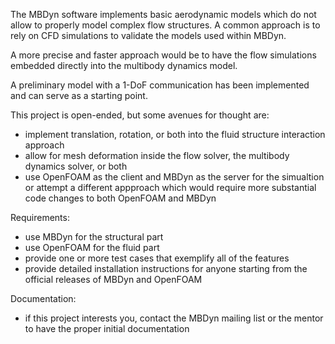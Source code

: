 The MBDyn software implements basic aerodynamic models which do not allow to properly model complex flow structures.
A common approach is to rely on CFD simulations to validate the models used within MBDyn.

A more precise and faster approach would be to have the flow simulations embedded directly into the multibody dynamics model.

A preliminary model with a 1-DoF communication has been implemented and can serve as a starting point.

This project is open-ended, but some avenues for thought are:

- implement translation, rotation, or both into the fluid structure interaction approach
- allow for mesh deformation inside the flow solver, the multibody dynamics solver, or both
- use OpenFOAM as the client and MBDyn as the server for the simualtion or attempt a different
 appproach which would require more substantial code changes to both OpenFOAM and MBDyn


Requirements:

- use MBDyn for the structural part
- use OpenFOAM for the fluid part
- provide one or more test cases that exemplify all of the features
- provide detailed installation instructions for anyone starting from the official releases of MBDyn and OpenFOAM

Documentation:

- if this project interests you, contact the MBDyn mailing list or the mentor to have the proper initial documentation
